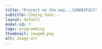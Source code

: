 ```yaml
---
title: "Project on the way...\U0001F3C3"
subtitle: Coming Soon...
layout: default
modal-id: 7
tags: programming
thumbnail: image6.png
alt: image-alt
---
```

